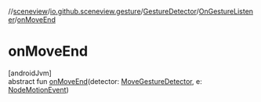 //[sceneview](../../../../index.md)/[io.github.sceneview.gesture](../../index.md)/[GestureDetector](../index.md)/[OnGestureListener](index.md)/[onMoveEnd](on-move-end.md)

# onMoveEnd

[androidJvm]\
abstract fun [onMoveEnd](on-move-end.md)(detector: [MoveGestureDetector](../../-move-gesture-detector/index.md), e: [NodeMotionEvent](../../-node-motion-event/index.md))
